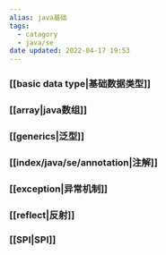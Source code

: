 ```yaml
---
alias: java基础
tags:
  - catagory
  - java/se
date updated: 2022-04-17 19:53
---
```


### [[basic data type|基础数据类型]]

### [[array|java数组]]

### [[generics|泛型]]

### [[index/java/se/annotation|注解]]

### [[exception|异常机制]]

### [[reflect|反射]]

### [[SPI|SPI]]



